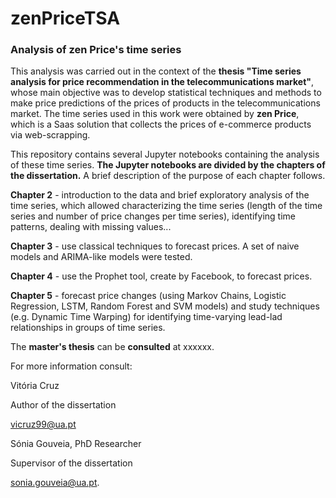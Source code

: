# zenPriceTSA
### Analysis of zen Price's time series

This analysis was carried out in the context of the **thesis "Time series analysis for price recommendation in the telecommunications market"**, whose main objective was to develop statistical techniques and methods to make price predictions of the prices of products in the telecommunications market. The time series used in this work were obtained by **zen Price**, which is a Saas solution that collects the prices of e-commerce products via web-scrapping. 



This repository contains several Jupyter notebooks containing the analysis of these time series. **The Jupyter notebooks are divided by the chapters of the dissertation.** A brief description of the purpose of each chapter follows.

  **Chapter 2** - introduction to the data and brief exploratory analysis of the time series, which allowed characterizing the time series (length of the time series and number of price changes per time series), identifying time patterns, dealing with missing values...

  **Chapter 3** - use classical techniques to forecast prices. A set of naive models and ARIMA-like models were tested.

  **Chapter 4** - use the Prophet tool, create by Facebook, to forecast prices.

  **Chapter 5** - forecast price changes (using Markov Chains, Logistic Regression, LSTM, Random Forest and SVM models) and study techniques (e.g. Dynamic Time Warping) for identifying time-varying lead-lad relationships in groups of time series.

The **master's thesis** can be **consulted** at xxxxxx.




For more information consult:

Vitória Cruz

Author of the dissertation

vicruz99@ua.pt



Sónia Gouveia, PhD Researcher

Supervisor of the dissertation

sonia.gouveia@ua.pt.
